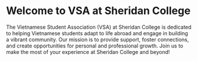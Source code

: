 # Welcome to VSA at Sheridan College

The Vietnamese Student Association (VSA) at Sheridan College is dedicated to helping Vietnamese students adapt to life abroad and engage in building a vibrant community. Our mission is to provide support, foster connections, and create opportunities for personal and professional growth. Join us to make the most of your experience at Sheridan College and beyond!